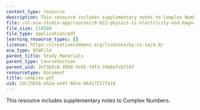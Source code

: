 ```yaml
---
content_type: resource
description: This resource includes supplementary notes to Complex Numbers.
file: /ol-ocw-studio-app/courses/8-022-physics-ii-electricity-and-magnetism-fall-2004/2dc15816e52aee9746ce06417217fa18_complex.pdf
file_size: 114504
file_type: application/pdf
learning_resource_types: []
license: https://creativecommons.org/licenses/by-nc-sa/4.0/
ocw_type: OCWFile
parent_title: Study Materials
parent_type: CourseSection
parent_uid: 2ef3b5c8-3850-fe95-fdf3-7de6e7cbf147
resourcetype: Document
title: complex.pdf
uid: 2dc15816-e52a-ee97-46ce-06417217fa18
---
```

This resource includes supplementary notes to Complex Numbers.
